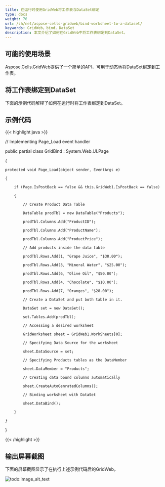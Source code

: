 ```yaml
---
title: 在运行时使用GridWeb将工作表与DataSet绑定
type: docs
weight: 70
url: /zh/net/aspose-cells-gridweb/bind-worksheet-to-a-dataset/
keywords: GridWeb，bind，DataSet
description: 本文介绍了如何在GridWeb中将工作表绑定到DataSet。
---
```


## **可能的使用场景**
Aspose.Cells.GridWeb提供了一个简单的API，可用于动态地将DataSet绑定到工作表。
## **将工作表绑定到DataSet**
下面的示例代码解释了如何在运行时将工作表绑定到DataSet。
## **示例代码**
{{< highlight java >}}

 // Implementing Page_Load event handler

public partial class GridBind : System.Web.UI.Page

{

    protected void Page_Load(object sender, EventArgs e)

    {

        if (Page.IsPostBack == false && this.GridWeb1.IsPostBack == false)

        {

            // Create Product Data Table

            DataTable prodTbl = new DataTable("Products");

            prodTbl.Columns.Add("ProductID");

            prodTbl.Columns.Add("ProductName");

            prodTbl.Columns.Add("ProductPrice");

            // Add products inside the data table

            prodTbl.Rows.Add(1, "Grape Juice", "$30.00");

            prodTbl.Rows.Add(3, "Mineral Water", "$25.00");

            prodTbl.Rows.Add(6, "Olive Oil", "$50.00");

            prodTbl.Rows.Add(4, "Chocolate", "$10.00");

            prodTbl.Rows.Add(7, "Oranges", "$28.00");

            // Create a DataSet and put both table in it.

            DataSet set = new DataSet();

            set.Tables.Add(prodTbl);

            // Accessing a desired worksheet

            GridWorksheet sheet = GridWeb1.WorkSheets[0];

            // Specifying Data Source for the worksheet

            sheet.DataSource = set;

            // Specifying Products tables as the DataMember

            sheet.DataMember = "Products";

            // Creating data bound columns automatically

            sheet.CreateAutoGenratedColumns();

            // Binding worksheet with DataSet

            sheet.DataBind();

        }

    }

}

{{< /highlight >}}
## **输出屏幕截图**
下面的屏幕截图显示了在执行上述示例代码后的GridWeb。

![todo:image_alt_text](binding-worksheet-to-a-dataset-at-runtime-using-gridweb_1.png)
